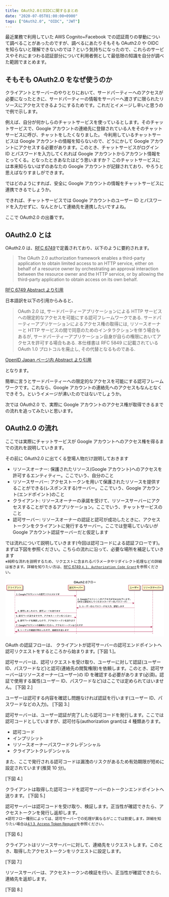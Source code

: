 ```yaml
---
title: OAuth2.0とOIDCに関するまとめ
date: "2020-07-05T01:00:00+0900"
tags: ["OAuth2.0", "OIDC", "JWT"]
---
```


最近業務で利用していた AWS Cognito+Facebook での認証周りの挙動について調べることがあったのですが、調べるにあたりそもそも OAuth2.0 や OIDC を知らないと理解できないのでは？という気持ちになったので、これらのサービスやそれにまつわる認証部分について利用者側として最低限の知識を自分が調べた範囲でまとめます。

## そもそも OAuth2.0 をなぜ使うのか

クライアントとサーバーのやりとりにおいて、サードパーティーへのアクセスが必要になったときに、サードパーティーの情報をサーバーへ渡さずに限られたリソースにアクセスできるようにするためです。これだとイメージし辛いと思うので例で示します。

例えば、自分が何かしらのチャットサービスを使っているとします。そのチャットサービスで、Google アカウントの連絡先に登録されている人をそのチャットサービスに呼び、チャットをしたくなりました。
今利用しているチャットサービスは Google アカウントの情報を知らないので、どうにかして Google アカウントにアクセスする必要があります。このとき、チャットサービスがログイン ID とパスワードを入力してくれれば Google アカウントからアカウント情報をとってくる。となったときあなたはどう思いますか？
このチャットサービスには本来知らないはずのあなたの Google アカウントが記録されており、やろうと思えばなりすましができます。

ではどのようにすれば、安全に Google アカウントの情報をチャットサービスに連携できるでしょうか。

できれば、チャットサービスでは Google アカウントのユーザー ID とパスワードを入力せずに、なんとかして連絡先を連携したいですよね。

ここで OAuth2.0 の出番です。

## OAuth2.0 とは

OAuth2.0 は、[RFC 6749](https://tools.ietf.org/html/rfc6749)で定義されており、以下のように要約されます。

> The OAuth 2.0 authorization framework enables a third-party
> application to obtain limited access to an HTTP service, either on
> behalf of a resource owner by orchestrating an approval interaction
> between the resource owner and the HTTP service, or by allowing the
> third-party application to obtain access on its own behalf.

[RFC 6749 Abstract より引用](https://tools.ietf.org/html/rfc6749)

日本語訳を以下の引用からみると、

> OAuth 2.0 は, サードパーティーアプリケーションによる HTTP サービスへの限定的なアクセスを可能にする認可フレームワークである. サードパーティーアプリケーションによるアクセス権の取得には, リソースオーナーと HTTP サービスの間で同意のためのインタラクションを伴う場合もあるが, サードパーティーアプリケーション自身が自らの権限においてアクセスを許可する場合もある. 本仕様書は RFC 5849 に記載されている OAuth 1.0 プロトコルを廃止し, その代替となるものである.

[OpenID Japan ページ内 Abstract より引用](https://openid-foundation-japan.github.io/rfc6749.ja.html)

となります。

簡単に言うとサードパーティーへの限定的なアクセスを可能にする認可フレームワークです。これなら、Google アカウントの連絡先へのアクセスもなんとなくできそう。というイメージが沸いたのではないでしょうか。

次では OAuth2.0 で、実際に Google アカウントのアクセス権が取得できるまでの流れを追ってみたいと思います。

## OAuth2.0 の流れ

ここでは実際にチャットサービスが Google アカウントへのアクセス権を得るまでの流れを説明していきます。

その前に OAuth2.0 に出てくる登場人物だけ説明しておきます

- リソースオーナー: 保護されたリソース(Google アカウント)へのアクセスを許可するエンティティー。ここでいう、自分のこと
- リソースサーバー: アクセストークンを用いて保護されたリソースを提供することができる(レスポンスする)サーバー。ここでいう、Google アカウント(エンドポイント)のこと
- クライアント: リソースオーナーの承諾を受けて、リソースサーバーにアクセスすることができるアプリケーション。ここでいう、チャットサービスのこと
- 認可サーバー: リソースオーナーの認証と認可が成功したときに、アクセストークンをクライアントに発行するサーバー。ここでは登場していないが Google アカウント認証サーバーだと仮定します

では流れについて説明していきます(今回は認可コードによる認証フローです)。まずは下図を参照ください。こちらの流れに沿って、必要な場所を補足していきます<br />
<small>※純粋な流れを説明するため、リクエストに含まれるパラメータやリダイレクト処理などの詳細は省きます。詳細を知りたい方は、[RFC 6749 `4.1. Authorization Code Grant`](https://tools.ietf.org/html/rfc6749#section-4.1)を参照ください。</small>

![OAuth2.0 基本フロー](rfc6749_oauth_flow.png)

OAuth の認証フローは、 クライアントが認可サーバーの認可エンドポイントへ認可リクエストをするところから始まります。[下図 1.]。

認可サーバーは、認可リクエストを受け取り、ユーザーに対して認証(ユーザー ID、パスワードなど)と認可(連絡先の閲覧権限)を依頼します。このとき、認可サーバーはリソースオーナー(ユーザー)の ID を確認する必要があります(必須)。認証で使用する属性(ユーザー ID、パスワードなど)はここでは定められてはいません。
[下図 2.]

ユーザーは認可する内容を確認し問題なければ認証を行います(ユーザー ID、パスワードなどの入力)。
[下図 3.]

認可サーバーは、ユーザー認証が完了したら認可コードを発行します。ここでは認可コードとしていますが、認可付与(authorization grant)は 4 種類あります。

- 認可コード
- インプリシット
- リソースオーナーパスワードクレデンシャル
- クライアントクレデンシャル

また、ここで発行される認可コードは漏洩のリスクがあるため有効期限が短めに設定されています(推奨 10 分)。

[下図 4.]

クライアントは取得した認可コードを認可サーバーのトークンエンドポイントへ送ります。
[下図 5.]

認可サーバーは認可コードを受け取り、検証します。正当性が確認できたら、アクセストークンを発行し返却します。<br />
<small>※認可フロー種別によっては、認可サーバーでの処理が異なるがここでは割愛します。詳細を知りたい場合は[4.1.3. Access Token Request](https://tools.ietf.org/html/rfc6749#section-4.1.3)を参照ください。</small>

[下図 6.]

クライアントはリソースサーバーに対して、連絡先をリクエストします。このとき、取得したアクセストークンをリクエストに設定します。

[下図 7.]

リソースサーバーは、アクセストークンの検証を行い、正当性が確認できたら、連絡先を返却します。

[下図 8.]
